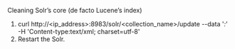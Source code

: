 Cleaning Solr’s core (de facto Lucene’s index)

1. curl http://<ip_address>:8983/solr/<collection_name>/update --data '<delete><query>*:*</query></delete>' -H 'Content-type:text/xml; charset=utf-8'
2. Restart the Solr. 

